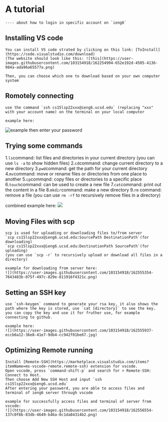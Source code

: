 # A tutorial 
    ---- about how to login in specific account on `ieng6`

## Installing VS code

    You can install VS code strated by clicking on this link: [ToInstall](https://code.visualstudio.com/download)
    (The website should look like this: ![this](https://user-images.githubusercontent.com/103154918/162254994-652e192d-4505-4136-984a-ada96a65577a.png)

    Then, you can choose which one to download based on your own computer system

## Romotely connecting
    use the command `ssh cs15lsp22xxx@ieng6.ucsd.edu` (replacing "xxx" with your account name) on the terminal on your local computer
    
    example here:
![example](https://user-images.githubusercontent.com/103154918/162554678-5366a0d3-bf75-4e86-9114-0dd4c3201614.png)
    then enter your password

## Trying some commands
   1.`ls`command: list files and directories in your current directory (you can use `ls -a` to show hidden files) 
   2.`cd`command: change current directory to a new directory 
   3.`pwd`command: get the path for your current directory 
   4.`mv`command: move or rename files or directories from one place to another
   5.`cp`commqnd: copy files or directories to a specific place
   6.`touch`command: can be used to create a new file
   7.`cat`command: print out the content in a file
   8.`mkdir`command: make a new directory 
   9.`rm` command: remove a file (you can use `rm -rf` to recursively remove files in a directory)
  
   combined example here:
   ![](https://user-images.githubusercontent.com/103154918/162555203-eaaf1cf4-e0fa-4d64-bfa5-3fa3dda512e0.png)

 
## Moving Files with scp
    scp is used for uploading or downloading files to/from server
    `scp cs15lsp22xxx@ieng6.ucsd.edu:SourcePath DestinationPath`(for downloading)
    `scp cs15lsp22xxx@ieng6.ucsd.edu:DestinationPath SourcePath`(for uploading)
    (you can use `scp -r` to recursively upload or download all files in a directory)
    
    example for downloading from server here:
    ![](https://user-images.githubusercontent.com/103154918/162555354-7643483b-075f-497c-829e-811916f4321c.png)


## Setting an SSH key
    use `ssh-keygen` command to generate your rsa key, it also shows the path where the key is stored, use `cat [directory]` to see the key.
    you can copy the key and use it for fruther use, for example connecting to github. 
    
    example here:
    ![](https://user-images.githubusercontent.com/103154918/162555937-eccb6a12-36e8-41e7-9db4-cc942f01be67.jpg)

    

## Optimizing Remote running
    Install [Remote-SSH](https://marketplace.visualstudio.com/items?itemName=ms-vscode-remote.remote-ssh) extension for vscode. 
    Open vscode, press `command-shift-p` and search for > Remote-SSH: Connect to Host. 
    Then choose Add New SSH Host and input `ssh cs15lsp22xxx@ieng6.ucsd.edu`
    After entering your password, you are able to access files and terminal of ieng6 server through vscode 
    
    example for successfully access files and terminal of server from vscode:
    ![](https://user-images.githubusercontent.com/103154918/162556554-137c0f6b-83db-4649-b46a-0c1da84314b2.png)

    

